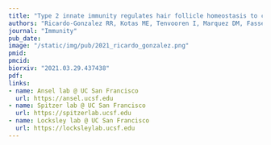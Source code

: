 ```yaml
---
title: "Type 2 innate immunity regulates hair follicle homeostasis to control Demodex pathosymbionts."
authors: "Ricardo-Gonzalez RR, Kotas ME, Tenvooren I, Marquez DM, Fassett MS, Lee J, Daniel SG, Bittinger K, **Díaz RE, Fraser JS**, Ansel KM, Spitzer MH, Liang HE, and Locksley RM."
journal: "Immunity"
pub_date:
image: "/static/img/pub/2021_ricardo_gonzalez.png"
pmid:
pmcid:
biorxiv: "2021.03.29.437438"
pdf:
links:
- name: Ansel lab @ UC San Francisco
  url: https://ansel.ucsf.edu
- name: Spitzer lab @ UC San Francisco
  url: https://spitzerlab.ucsf.edu
- name: Locksley lab @ UC San Francisco
  url: https://locksleylab.ucsf.edu
---
```

